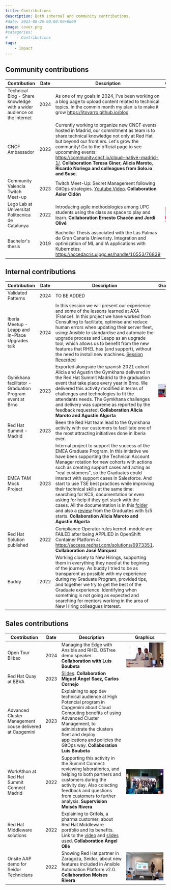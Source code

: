 ```yaml
---
title: Contributions
description: Both internal and community contributions.
#date: 2023-08-26 00:00:00+0000
image: cover.png
#categories:
#    - Contributions
tags:
    - impact
---
```


## Community contributions

| Contribution | Date | Description | Graphics |
| ------------- | ----------- | ----------- | ----------- |
| Technical Blog - Share knowledge with a wider audience on the internet | 2024 | As one of my goals in 2024, I've been working on a blog page to upload content related to technical topics. In the commin month my plan is to make it grow https://jtovarro.github.io/blog |  |
| CNCF Ambassador | 2023 | Currently working to organize new CNCF events hosted in Madrid, our commitment as team is to share technical knowledge not only at Red Hat but beyond our frontiers. Let's grow the community! Go to the official page to see upcomming events: https://community.cncf.io/cloud-native-madrid-1/. **Collaboration Teresa Giner, Alicia Maroto, Ricardo Noriega and colleagues from Solo.io and Suse.** |  |
| Community Valencia Twitch Meet-up | 2023 | Twitch Meet-Up: Secret Management following GitOps strategies. [Youtube Video](https://www.youtube.com/watch?v=JxTJMqEoovQ&t=3259s). **Collaboration Asier Cidón** |  |
| Lego Lab at Universitat Politecnica de Catalunya | 2022 | Introducing agile methodologies among UPC students using the class as space to play and learn. **Collaboration Ernesto Chacón and Jordi Olivé** | ![Universitat Politecnica - Lego Lab](lego.png) |
| Bachelor's thesis | 2019 | Bachellor Thesis associated with the Las Palmas de Gran Canaria Univeristy. Integration and optimization of ML and IA applications with Kubernetes: https://accedacris.ulpgc.es/handle/10553/76839 |  |

## Internal contributions

| Contribution | Date | Description | Graphics |
| ------------- | ----------- | ----------- | ----------- |
| Validated Patterns | 2024 | TO BE ADDED |  |
| Iberia Meetup - Leapp and In-Place Upgrades talk | 2024 | In this session we will present our experience and some of the lessons learned at AXA (France). In this project we have worked from Consulting to facilitate, optimise and reduce human errors when updating their server fleet, using: Ansible to standardise and automate the upgrade process and Leapp as an upgrade tool; which allows us to benefit from the new features that RHEL has (and support), without the need to install new machines. [Session Reocrded](https://drive.google.com/file/d/1Bpy_Npp3iI0DH9k4nyLUak25sBqjY28H/view) |  |
| Gymkhana facilitator - Graduation Program event at Brno | 2023 | Exported alongside the spanish 2021 cohort Alicia and Agustin the Gymkhana delivered in the Red Hat Summit Madrid to the graduation event that take place every year in Brno. We delivered this activity modified in terms of challenges and technologies to fit the attendants needs. The Gymkhana challenges and delivery was supreme as reported by the feedback requested. **Collaboration Alicia Maroto and Agustín Algorta** | ![Summit 2023](summit.png) |
| Red Hat Summit - Madrid | 2023 | Been the Red Hat team lead to the Gymkhana activity with our customers to facilitate one of the most attracting initiatives done in Iberia ever. |  |
| EMEA TAM Mock Project | 2023 | Internal project to support the success of the EMEA Graduate Program. In this initiative we have been supporting the Technical Account Manager rotation for new cohorts with actions such as creating support cases and acting as "real customers", so the Graduates could interact with support cases in Salesforce. And start to use TSE best practices while improving their technical skills at the same time: searching for KCS, documentation or even asking for help if they get stuck with the cases. All the documentation is in this [folder](https://drive.google.com/drive/folders/1fXCLU1W_lHC-B8cfQaNiPSDeA7SKPHIS) and also a [review](https://docs.google.com/forms/d/1JyOdtPmofik4hXpHI3vxvpshbuhgCxFYQPr7FH6RBSk/edit#responses) from the Graduates with 5/5 starts. **Collaboration Alicia Maroto and Agustín Algorta** |  |
| Red Hat Solution published | 2022 | Compliance Operator rules kernel-module are FAILED after being APPLIED in OpenShift Container Platform 4: https://access.redhat.com/solutions/6973351. **Collaboration José Márquez** |  |
| Buddy | 2022 | Working closely to New Hirings, supporting them in everything they need at the begining of the journey. As buddy I tried to be as transparent as possible with my experience during my Graduate Program, provided tips, and together we try to get the best of the Graduate experience. Identifying when something is not going as expected and searching for mentors working in the area of New Hiring colleagues interest. |  |

## Sales contributions

| Contribution | Date | Description | Graphics |
| ------------- | ----------- | ----------- | ----------- |
| Open Tour Bilbao | 2024 | Managing the Edge with Ansible and RHEL OSTree demo speaker. **Collaboration with Luis Boubeta** | ![Managing the Edge with AAP demo](edge.png) |
| Red Hat Quay at BBVA | 2023 | [Slides](https://docs.google.com/presentation/d/1XoZuvzp72or_o-43IETURtU2M7TLXQJt2Wp2MHOCbJM/edit#slide=id.g252eb1d4225_0_9556). **Collaboration Miguel Ángel Saez, Carlos Cornejo** |  |
| Advanced Cluster Management couse delivered at Capgemini | 2023 | Explaining to app dev technical audience at High Potencial program in Capgemini about Cloud Computing benefits of using Advanced Cluster Management, to administrate the clusters fleet and deploy applications and policies the GitOps way. **Collaboration Luis Boubeta** |  |
| WorkAthon at Red Hat Summit Connect Madrid | 2022 | Supporting this activity in the Summit Connect: reviewing laboratiories, and helping to both partners and customers during the activity day. Also colecting feedback and questions from customers to further analysis. **Supervision Moisés Rivera** | ![WorkAthon at Summit 2022](workathon.jpg) |
| Red Hat Middleware solutions | 2022 | Explaining to Grifols, a pharma customer, about Red Hat Middleware portfolio and its benefits. Link to the [vídeo](https://drive.google.com/drive/folders/1tnPelN4nLtPk2V4WilXTXQn6R604Qlpb) and [slides](https://docs.google.com/presentation/d/1YGkT-_bzHopX1mwB8GnYG5rBaDCE83hkEbpHg3J3q3k/edit#slide=id.g12876cb2376_0_751) used. **Collaboration Àngel Ollé** |  |
| Onsite AAP demo for Seidor Technicians  | 2022 | Showing Red Hat partner in Zaragoza, Seidor, about new features included in Ansible Automation Platform v2.0. **Collaboration Moises Rivera** | ![AAP showcase](seidor.png) |

